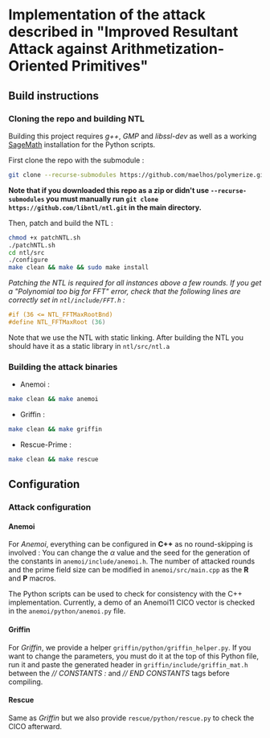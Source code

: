 
# Implementation of the attack described in "Improved Resultant Attack against Arithmetization-Oriented Primitives"

## Build instructions

### Cloning the repo and building NTL

Building this project requires *g++*, *GMP* and *libssl-dev* as well as a working [SageMath](https://github.com/sagemath/sage) installation for the Python scripts.

First clone the repo with the submodule :

```bash
git clone --recurse-submodules https://github.com/maelhos/polymerize.git
```

**Note that if you downloaded this repo as a zip or didn't use `--recurse-submodules` you must manually run `git clone https://github.com/libntl/ntl.git` in the main directory.**

Then, patch and build the NTL :

```bash
chmod +x patchNTL.sh
./patchNTL.sh
cd ntl/src
./configure
make clean && make && sudo make install
```

*Patching the NTL is required for all instances above a few rounds. If you get a "Polynomial too big for FFT" error, check that the following lines are correctly set in `ntl/include/FFT.h` :*

```c++
#if (36 <= NTL_FFTMaxRootBnd)
#define NTL_FFTMaxRoot (36)
```

Note that we use the NTL with static linking.
After building the NTL you should have it as a static library in `ntl/src/ntl.a`

### Building the attack binaries

- Anemoi :

```bash
make clean && make anemoi
```

- Griffin :

```bash
make clean && make griffin
```

- Rescue-Prime :

```bash
make clean && make rescue
```

## Configuration

### Attack configuration

#### Anemoi

For *Anemoi*, everything can be configured in **C++** as no round-skipping is involved :
You can change the $\alpha$ value and the seed for the generation of the constants in `anemoi/include/anemoi.h`.
The number of attacked rounds and the prime field size can be modified in `anemoi/src/main.cpp` as the **R** and **P** macros.

The Python scripts can be used to check for consistency with the C++ implementation.
Currently, a demo of an Anemoi11 CICO vector is checked in the `anemoi/python/anemoi.py` file.

#### Griffin

For *Griffin*, we provide a helper `griffin/python/griffin_helper.py`. If you want to change the parameters, you must do it at the top of this Python file, run it and paste the generated header in `griffin/include/griffin_mat.h` between the *// CONSTANTS :* and *// END CONSTANTS* tags before compiling.

#### Rescue

Same as *Griffin* but we also provide `rescue/python/rescue.py` to check the CICO afterward.
